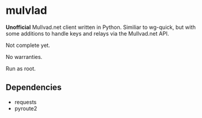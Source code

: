 # mulvlad
**Unofficial** Mullvad.net client written in Python. Similiar to wg-quick, but with some additions to handle keys and relays via the Mullvad.net API.

Not complete yet.

No warranties.

Run as root.

## Dependencies
* requests
* pyroute2
